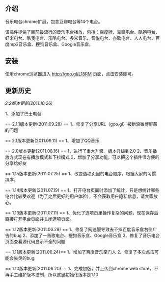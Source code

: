 ## 介绍
音乐电台chrome扩展，包含豆瓣电台等14个电台。

该插件提供了目前最流行的音乐电台播放，包括：百度听、豆瓣电台、酷狗电台、虾米电台、酷我电台、乐酷电台、多米音乐、音悦电台、亦歌电台、人人电台、百度mp3音乐盒、搜狗音乐盒、Google音乐盒。


## 安装

使用chrome浏览器进入 http://goo.gl/L18RM 页面，点击安装即可。

## 更新历史

*2.2版本更新(2011.10.26)*

1、添加了巴士电台

== 2.1.1版本更新(2011.09.28) ==
1、修复了分享URL（goo.gl）被新浪微博屏蔽的问题

== 2.1版本更新(2011.09.11) ==
1、增加了QQ音乐

== 2.0版本更新(2011.08.16) ==
1、进行了重大升级，版本升级到2.0
2、音乐播放方式现在有播放模式和下拉模式
3、增加了分享功能，可以把这个插件很方便的分享给好友

== 1.15版本更新(2011.07.25) ==
1、改变选项页里的电台顺序，根据大家的习惯排序。 

== 1.14版本更新(2011.07.19) == 
1、打开电台页面时添加了统计，只是想统计哪些电台比较受欢迎（为了之后更好的用户体验），不会获取用户隐私信息，请大家放心。

== 1.13版本更新(2011.07.11) == 
1、优化了选项页里操作复杂的问题，现在保存后直接打开电台页面并关闭选项页面。

== 1.12版本更新(2011.06.29) == 
1、修复了网速慢导致去不掉百度音乐盒右侧广告的bug
2、添加了一首歌电台、搜狗音乐盒、Google音乐盒
3、修复了音乐电台页面查看源代码显示不全的问题

== 1.11版本更新(2011.06.24)==
1、增加了百度音乐掌门人
2、修复了多次点击可能会失灵的bug

== 1.10版本更新(2011.06.20)==
1、完成初版，并上传到chrome web store，不再手工维护版本控制，所以这里初始化版本是1.10

